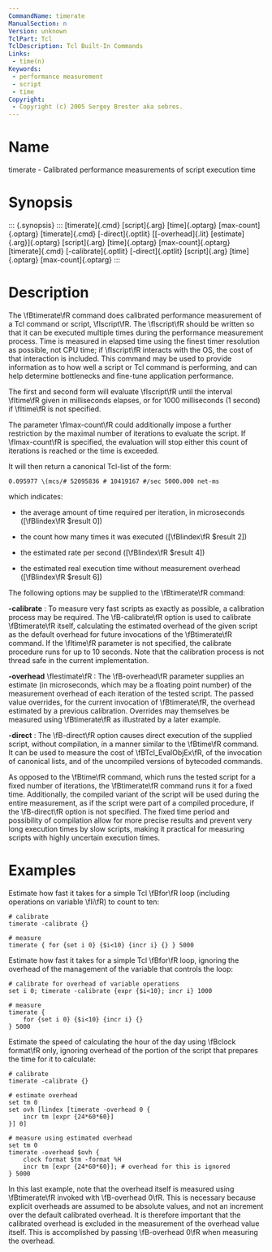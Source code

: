 ```yaml
---
CommandName: timerate
ManualSection: n
Version: unknown
TclPart: Tcl
TclDescription: Tcl Built-In Commands
Links:
 - time(n)
Keywords:
 - performance measurement
 - script
 - time
Copyright:
 - Copyright (c) 2005 Sergey Brester aka sebres.
---
```


# Name

timerate - Calibrated performance measurements of script execution time

# Synopsis

::: {.synopsis} :::
[timerate]{.cmd} [script]{.arg} [time]{.optarg} [max-count]{.optarg}
[timerate]{.cmd} [-direct]{.optlit} [[-overhead]{.lit} [estimate]{.arg}]{.optarg} [script]{.arg} [time]{.optarg} [max-count]{.optarg}
[timerate]{.cmd} [-calibrate]{.optlit} [-direct]{.optlit} [script]{.arg} [time]{.optarg} [max-count]{.optarg}
:::

# Description

The \fBtimerate\fR command does calibrated performance measurement of a Tcl command or script, \fIscript\fR. The \fIscript\fR should be written so that it can be executed multiple times during the performance measurement process. Time is measured in elapsed time using the finest timer resolution as possible, not CPU time; if \fIscript\fR interacts with the OS, the cost of that interaction is included. This command may be used to provide information as to how well a script or Tcl command is performing, and can help determine bottlenecks and fine-tune application performance.

The first and second form will evaluate \fIscript\fR until the interval \fItime\fR given in milliseconds elapses, or for 1000 milliseconds (1 second) if \fItime\fR is not specified.

The parameter \fImax-count\fR could additionally impose a further restriction by the maximal number of iterations to evaluate the script. If \fImax-count\fR is specified, the evaluation will stop either this count of iterations is reached or the time is exceeded.

It will then return a canonical Tcl-list of the form:

```
0.095977 \(mcs/# 52095836 # 10419167 #/sec 5000.000 net-ms
```

which indicates:

- the average amount of time required per iteration, in microseconds ([\fBlindex\fR $result 0])

- the count how many times it was executed ([\fBlindex\fR $result 2])

- the estimated rate per second ([\fBlindex\fR $result 4])

- the estimated real execution time without measurement overhead ([\fBlindex\fR $result 6])


The following options may be supplied to the \fBtimerate\fR command:

**-calibrate**
: To measure very fast scripts as exactly as possible, a calibration process may be required. The \fB-calibrate\fR option is used to calibrate \fBtimerate\fR itself, calculating the estimated overhead of the given script as the default overhead for future invocations of the \fBtimerate\fR command. If the \fItime\fR parameter is not specified, the calibrate procedure runs for up to 10 seconds.
    Note that the calibration process is not thread safe in the current implementation.

**-overhead** \fIestimate\fR
: The \fB-overhead\fR parameter supplies an estimate (in microseconds, which may be a floating point number) of the measurement overhead of each iteration of the tested script. The passed value overrides, for the current invocation of \fBtimerate\fR, the overhead estimated by a previous calibration. Overrides may themselves be measured using \fBtimerate\fR as illustrated by a later example.

**-direct**
: The \fB-direct\fR option causes direct execution of the supplied script, without compilation, in a manner similar to the \fBtime\fR command. It can be used to measure the cost of \fBTcl_EvalObjEx\fR, of the invocation of canonical lists, and of the uncompiled versions of bytecoded commands.


As opposed to the \fBtime\fR command, which runs the tested script for a fixed number of iterations, the \fBtimerate\fR command runs it for a fixed time. Additionally, the compiled variant of the script will be used during the entire measurement, as if the script were part of a compiled procedure, if the \fB-direct\fR option is not specified. The fixed time period and possibility of compilation allow for more precise results and prevent very long execution times by slow scripts, making it practical for measuring scripts with highly uncertain execution times.

# Examples

Estimate how fast it takes for a simple Tcl \fBfor\fR loop (including operations on variable \fIi\fR) to count to ten:

```
# calibrate
timerate -calibrate {}

# measure
timerate { for {set i 0} {$i<10} {incr i} {} } 5000
```

Estimate how fast it takes for a simple Tcl \fBfor\fR loop, ignoring the overhead of the management of the variable that controls the loop:

```
# calibrate for overhead of variable operations
set i 0; timerate -calibrate {expr {$i<10}; incr i} 1000

# measure
timerate {
    for {set i 0} {$i<10} {incr i} {}
} 5000
```

Estimate the speed of calculating the hour of the day using \fBclock format\fR only, ignoring overhead of the portion of the script that prepares the time for it to calculate:

```
# calibrate
timerate -calibrate {}

# estimate overhead
set tm 0
set ovh [lindex [timerate -overhead 0 {
    incr tm [expr {24*60*60}]
}] 0]

# measure using estimated overhead
set tm 0
timerate -overhead $ovh {
    clock format $tm -format %H
    incr tm [expr {24*60*60}]; # overhead for this is ignored
} 5000
```

In this last example, note that the overhead itself is measured using \fBtimerate\fR invoked with \fB-overhead 0\fR. This is necessary because explicit overheads are assumed to be absolute values, and not an increment over the default calibrated overhead. It is therefore important that the calibrated overhead is excluded in the measurement of the overhead value itself. This is accomplished by passing \fB-overhead 0\fR when measuring the overhead.

